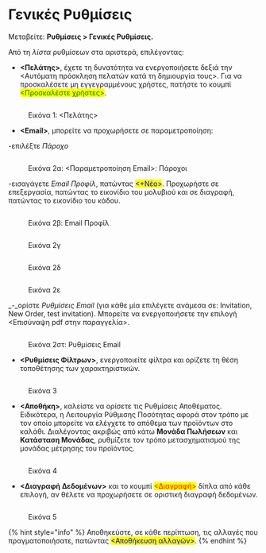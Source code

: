 # Γενικές Ρυθμίσεις

Μεταβείτε: **Ρυθμίσεις > Γενικές Ρυθμίσεις.**&#x20;

Από τη _λίστα_ ρυθμίσεων στα αριστερά, επιλέγοντας:

* **<Πελάτης>**, έχετε τη δυνατότητα να ενεργοποιήσετε δεξιά την <Αυτόματη πρόσκληση πελατών κατά τη δημιουργία τους>. Για να προσκαλέσετε μη εγγεγραμμένους χρήστες, πατήστε το κουμπί <mark style="color:green;"><Προσκαλέστε χρήστες></mark>.&#x20;

<figure><img src="../.gitbook/assets/ScreenHunter 235.png" alt=""><figcaption><p>Εικόνα 1: &#x3C;Πελάτης></p></figcaption></figure>



* **\<Email>**, μπορείτε να προχωρήσετε σε παραμετροποίηση:&#x20;

\-επιλέξτε _Πάροχο_

<figure><img src="../.gitbook/assets/ScreenHunter 239 (2).png" alt=""><figcaption><p>Εικόνα 2α: &#x3C;Παραμετροποίηση Email>: Πάροχοι</p></figcaption></figure>

\-εισαγάγετε _Email Προφίλ_, πατώντας <mark style="color:blue;"><+Νέο></mark>. Προχωρήστε σε επεξεργασία, πατώντας το εικονίδιο του μολυβιού και σε διαγραφή, πατώντας το εικονίδιο του κάδου.

<figure><img src="../.gitbook/assets/ScreenHunter 238.png" alt=""><figcaption><p>Εικόνα 2β: Email Προφίλ</p></figcaption></figure>

<div>

<figure><img src="../.gitbook/assets/ScreenHunter 231.png" alt=""><figcaption><p>Εικόνα 2γ </p></figcaption></figure>

 

<figure><img src="../.gitbook/assets/ScreenHunter 232.png" alt=""><figcaption><p>Εικόνα 2δ</p></figcaption></figure>

 

<figure><img src="../.gitbook/assets/ScreenHunter 233.png" alt=""><figcaption><p>Εικόνα 2ε</p></figcaption></figure>

</div>

_-_ορίστε _Ρυθμίσεις Email_ (για κάθε μία επιλέγετε ανάμεσα σε: Invitation, New Order, test invitation). Μπορείτε να ενεργοποιήσετε την επιλογή <Επισύναψη pdf στην παραγγελία>.                                   &#x20;

<figure><img src="../.gitbook/assets/ScreenHunter 237.png" alt=""><figcaption><p>Εικόνα 2στ: Ρυθμίσεις Email</p></figcaption></figure>



* **<Ρυθμίσεις Φίλτρων>**, ενεργοποιείτε φίλτρα και ορίζετε τη θέση τοποθέτησης των χαρακτηριστικών.&#x20;

<figure><img src="../.gitbook/assets/ScreenHunter 234.png" alt=""><figcaption><p>Εικόνα 3</p></figcaption></figure>

* **<Αποθήκη>**, καλείστε να ορίσετε τις Ρυθμίσεις Αποθέματος. Ειδικότερα, η Λειτουργία Ρύθμισης Ποσότητας αφορά στον τρόπο με τον οποίο μπορείτε να ελέγχετε το απόθεμα των προϊόντων στο καλάθι. Διαλέγοντας ακριβώς από κάτω **Μονάδα Πωλήσεων** και **Κατάσταση Μονάδας**, ρυθμίζετε τον τρόπο μετασχηματισμού της μονάδας μέτρησης του προϊόντος.&#x20;

<figure><img src="../.gitbook/assets/ScreenHunter 117 (1).png" alt=""><figcaption><p>Εικόνα 4</p></figcaption></figure>

* **<Διαγραφή Δεδομένων>** και το κουμπί <mark style="color:red;"><Διαγραφή></mark> δίπλα από κάθε επιλογή, αν θέλετε να προχωρήσετε σε οριστική διαγραφή δεδομένων.

<figure><img src="../.gitbook/assets/ScreenHunter 120.png" alt=""><figcaption><p>Εικόνα 5</p></figcaption></figure>

{% hint style="info" %}
Αποθηκεύστε, σε κάθε περίπτωση, τις αλλαγές που πραγματοποιήσατε, πατώντας <mark style="color:blue;"><Αποθήκευση αλλαγών></mark>.
{% endhint %}
